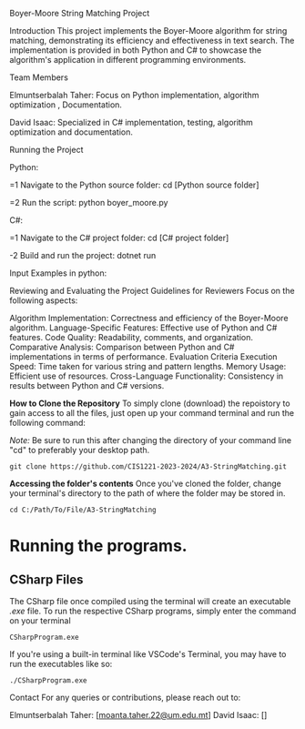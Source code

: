 Boyer-Moore String Matching Project

Introduction
This project implements the Boyer-Moore algorithm for string matching, demonstrating its efficiency and effectiveness in text search. The implementation is provided in both Python and C# to showcase the algorithm's application in different programming environments.

Team Members

Elmuntserbalah Taher: Focus on Python implementation, algorithm optimization , Documentation.

David Isaac: Specialized in C# implementation, testing, algorithm optimization and documentation.

Running the Project


Python:

=1 Navigate to the Python source folder: cd [Python source folder]

=2 Run the script: python boyer_moore.py


C#:

=1 Navigate to the C# project folder: cd [C# project folder]

-2 Build and run the project: dotnet run

Input Examples
 in python: 
 


Reviewing and Evaluating the Project
Guidelines for Reviewers
Focus on the following aspects:

Algorithm Implementation: Correctness and efficiency of the Boyer-Moore algorithm.
Language-Specific Features: Effective use of Python and C# features.
Code Quality: Readability, comments, and organization.
Comparative Analysis: Comparison between Python and C# implementations in terms of performance.
Evaluation Criteria
Execution Speed: Time taken for various string and pattern lengths.
Memory Usage: Efficient use of resources.
Cross-Language Functionality: Consistency in results between Python and C# versions.



**How to Clone the Repository**
To simply clone (download) the repoistory to gain access to all the files, just open up your command terminal and run the following command:

*Note:* Be sure to run this after changing the directory of your command line "cd" to preferably your desktop path.

```
git clone https://github.com/CIS1221-2023-2024/A3-StringMatching.git
```


**Accessing the folder's contents**
Once you've cloned the folder, change your terminal's directory to the path of where the folder may be stored in.

```
cd C:/Path/To/File/A3-StringMatching
```
# Running the programs.

## CSharp Files

The CSharp file once compiled using the terminal will create an executable *.exe* file. To run the respective CSharp programs, simply enter the command on your terminal
```
CSharpProgram.exe
``` 
If you're using a built-in terminal like VSCode's Terminal, you may have to run the executables like so:
```
./CSharpProgram.exe
```


Contact
For any queries or contributions, please reach out to:

Elmuntserbalah Taher: [moanta.taher.22@um.edu.mt]
David Isaac: []
